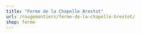 ```yaml
---
title: "Ferme de la Chapelle Brestot"
url: /rougemontiers/ferme-de-la-chapelle-brestot/
shop: ferme
---
```

